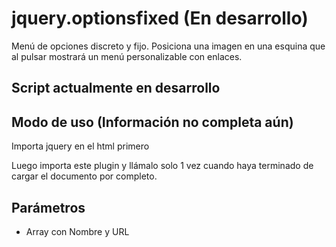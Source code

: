 # jquery.optionsfixed (En desarrollo)
Menú de opciones discreto y fijo. Posiciona una imagen en una esquina que al pulsar mostrará un menú personalizable con enlaces.

## Script actualmente en desarrollo

## Modo de uso (Información no completa aún)
Importa jquery en el html primero

Luego importa este plugin y llámalo solo 1 vez cuando haya terminado de cargar el documento por completo.

## Parámetros
- Array con Nombre y URL
